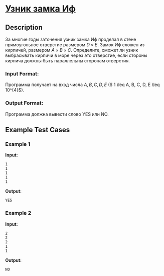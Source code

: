 # [Узник замка Иф](link)

## Description

За многие годы заточения узник замка Иф проделал в стене прямоугольное отверстие размером $D \times E$. Замок Иф сложен из кирпичей, размером $A \times B \times C$. Определите, сможет ли узник выбрасывать кирпичи в море через это отверстие, если стороны кирпича должны быть параллельны сторонам отверстия.
### Input Format:

Программа получает на вход числа $A, B, C, D, E$ ($ 1 \leq A, B, C, D, E \leq 10^{4}$).

### Output Format:

Программа должна вывести слово YES или NO.

## Example Test Cases

### Example 1

**Input:**
```
1
1
1
1
1

```

**Output:**
```
YES

```

### Example 2

**Input:**
```
2
2
2
1
1

```

**Output:**
```
NO

```

